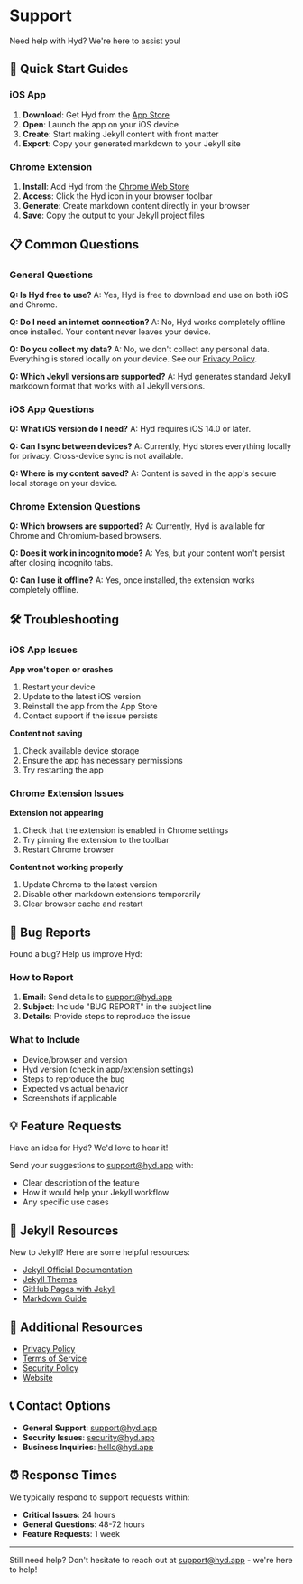 # Support

Need help with Hyd? We're here to assist you!

## 🚀 Quick Start Guides

### iOS App

1. **Download**: Get Hyd from the [App Store](https://apps.apple.com/app/hyd/idXXXXXXXXX)
2. **Open**: Launch the app on your iOS device
3. **Create**: Start making Jekyll content with front matter
4. **Export**: Copy your generated markdown to your Jekyll site

### Chrome Extension

1. **Install**: Add Hyd from the [Chrome Web Store](https://chrome.google.com/webstore/detail/hyd/XXXXXXXXXXXXXXXXXXXXX)
2. **Access**: Click the Hyd icon in your browser toolbar
3. **Generate**: Create markdown content directly in your browser
4. **Save**: Copy the output to your Jekyll project files

## 📋 Common Questions

### General Questions

**Q: Is Hyd free to use?**
A: Yes, Hyd is free to download and use on both iOS and Chrome.

**Q: Do I need an internet connection?**
A: No, Hyd works completely offline once installed. Your content never leaves your device.

**Q: Do you collect my data?**
A: No, we don't collect any personal data. Everything is stored locally on your device. See our [Privacy Policy](privacy.md).

**Q: Which Jekyll versions are supported?**
A: Hyd generates standard Jekyll markdown format that works with all Jekyll versions.

### iOS App Questions

**Q: What iOS version do I need?**
A: Hyd requires iOS 14.0 or later.

**Q: Can I sync between devices?**
A: Currently, Hyd stores everything locally for privacy. Cross-device sync is not available.

**Q: Where is my content saved?**
A: Content is saved in the app's secure local storage on your device.

### Chrome Extension Questions

**Q: Which browsers are supported?**
A: Currently, Hyd is available for Chrome and Chromium-based browsers.

**Q: Does it work in incognito mode?**
A: Yes, but your content won't persist after closing incognito tabs.

**Q: Can I use it offline?**
A: Yes, once installed, the extension works completely offline.

## 🛠️ Troubleshooting

### iOS App Issues

**App won't open or crashes**

1. Restart your device
2. Update to the latest iOS version
3. Reinstall the app from the App Store
4. Contact support if the issue persists

**Content not saving**

1. Check available device storage
2. Ensure the app has necessary permissions
3. Try restarting the app

### Chrome Extension Issues

**Extension not appearing**

1. Check that the extension is enabled in Chrome settings
2. Try pinning the extension to the toolbar
3. Restart Chrome browser

**Content not working properly**

1. Update Chrome to the latest version
2. Disable other markdown extensions temporarily
3. Clear browser cache and restart

## 🐛 Bug Reports

Found a bug? Help us improve Hyd:

### How to Report

1. **Email**: Send details to [support@hyd.app](mailto:support@hyd.app)
2. **Subject**: Include "BUG REPORT" in the subject line
3. **Details**: Provide steps to reproduce the issue

### What to Include

- Device/browser and version
- Hyd version (check in app/extension settings)
- Steps to reproduce the bug
- Expected vs actual behavior
- Screenshots if applicable

## 💡 Feature Requests

Have an idea for Hyd? We'd love to hear it!

Send your suggestions to [support@hyd.app](mailto:support@hyd.app) with:

- Clear description of the feature
- How it would help your Jekyll workflow
- Any specific use cases

## 📖 Jekyll Resources

New to Jekyll? Here are some helpful resources:

- [Jekyll Official Documentation](https://jekyllrb.com/docs/)
- [Jekyll Themes](https://jekyllthemes.io/)
- [GitHub Pages with Jekyll](https://docs.github.com/en/pages/setting-up-a-github-pages-site-with-jekyll)
- [Markdown Guide](https://www.markdownguide.org/)

## 🔗 Additional Resources

- [Privacy Policy](privacy.md)
- [Terms of Service](terms.md)
- [Security Policy](security.md)
- [Website](https://hyd.thechels.uk)

## 📞 Contact Options

- **General Support**: [support@hyd.app](mailto:support@hyd.app)
- **Security Issues**: [security@hyd.app](mailto:security@hyd.app)
- **Business Inquiries**: [hello@hyd.app](mailto:hello@hyd.app)

## ⏰ Response Times

We typically respond to support requests within:

- **Critical Issues**: 24 hours
- **General Questions**: 48-72 hours
- **Feature Requests**: 1 week

---

Still need help? Don't hesitate to reach out at [support@hyd.app](mailto:support@hyd.app) - we're here to help!

